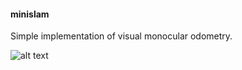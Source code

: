 #### minislam

Simple implementation of visual monocular odometry.

![alt text](https://github.com/markoelez/minislam/blob/master/example.png?raw=true)

